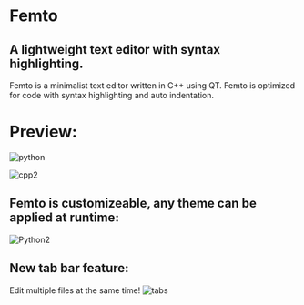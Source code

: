 # Femto
## A lightweight text editor with syntax highlighting.
Femto is a minimalist text editor written in C++ using QT.
Femto is optimized for code with syntax highlighting and auto indentation.

# Preview:
![python](https://user-images.githubusercontent.com/112822029/229016083-fe204a00-8325-4daf-9e9d-b455e4c17152.png)

![cpp2](https://user-images.githubusercontent.com/112822029/229017421-cab72a80-4390-402f-b7bc-ddf2e1700d8d.png)

## Femto is customizeable, any theme can be applied at runtime:
![Python2](https://user-images.githubusercontent.com/112822029/229016958-8a64084c-d1dd-4b50-bc42-0473044ecd99.png)

## New tab bar feature:
Edit multiple files at the same time!
![tabs](https://github.com/ArZero-12/Femto/assets/112822029/f48b9f83-bb8d-4da4-b63a-d52ecb32745d)
